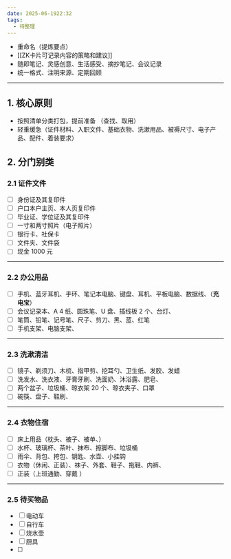 ```yaml
---
date: 2025-06-1922:32
tags:
  - 待整理
---
```

- 重命名（提炼要点）
- [[ZK卡片可记录内容的策略和建议]]
- 随即笔记、灵感创意、生活感受、摘抄笔记、会议记录
- 统一格式、注明来源、定期回顾
---
## 1. 核心原则 
- 按照清单分类打包，提前准备 （查找、取用）
- 轻重缓急（证件材料、入职文件、基础衣物、洗漱用品、被褥尺寸、电子产品、配件、着装要求）

## 2. 分门别类 
### 2.1 证件文件 
- [ ] 身份证及其复印件 
- [ ] 户口本户主页、本人页复印件
- [ ] 毕业证、学位证及其复印件 
- [ ] 一寸和两寸照片（电子照片）
- [ ] 银行卡、社保卡  
- [ ] 文件夹、文件袋 
- [ ] 现金 1000 元 
---
### 2.2 办公用品 
- [ ] 手机、蓝牙耳机、手环、笔记本电脑、键盘、耳机、平板电脑、数据线、（**充电宝**）
- [ ] 会议记录本、A 4 纸、圆珠笔、U 盘、插线板 2 个、台灯、
- [ ] 笔筒、铅笔、记号笔、尺子、剪刀、黑、蓝、红笔
- [ ] 手机支架、电脑支架、
---
### 2.3 洗漱清洁 
- [ ] 镜子、剃须刀、木梳、指甲剪、挖耳勺、卫生纸、发胶、发蜡 
- [ ] 洗发水、洗衣液、牙膏牙刷、洗面奶、沐浴露、肥皂、
- [ ] 两个盆子、垃圾桶、晾衣架 20 个、晾衣夹子、口罩 
- [ ] 碗筷、盘子、鞋刷、
---
### 2.4 衣物住宿
- [ ] 床上用品（枕头、被子、被单、）
- [ ] 水杯、玻璃杯、茶叶、抹布、擦脚布、垃圾桶 
- [ ] 雨伞、背包、挎包、钥匙、水壶、小挂钩
- [ ] 衣物（休闲、正装）、袜子、外套、鞋子、拖鞋、内裤、
- [ ] 正装（上班通勤、穿戴 ）
---
### 2.5 待买物品
- [ ] 电动车 
- [ ] 自行车 
- [ ] 烧水壶 
- [ ] 厨具 
- [ ] 
